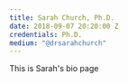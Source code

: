 ```yaml
---
title: Sarah Church, Ph.D.
date: 2018-09-07 20:20:00 Z
credentials: Ph.D.
medium: "@drsarahchurch"
---
```


This is Sarah's bio page
